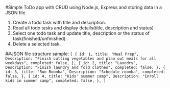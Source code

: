 #Simple ToDo app with CRUD using Node.js, Express and storing data in a JSON file.

1. Create a todo task with title and description.
2. Read all todo tasks and display details(title, description and status)
3. Select one todo task and update title, description or the status of task(finished/unfinished).
4. Delete a selected task.

##JSON file structure sample:
`
[
    {
        id: 1,
        title: "Meal Prep",
        Description: "Finish cutting vegetables and plan out meals for all weekdays",
        completed: false,
    },
    {
        id: 2,
        title: "Laundry",
        Description: "Finish laundry and fold clothes",
        completed: false,
    },
    {
        id: 3,
        title: "Run Roomba",
        Description: "Schedule roomba",
        completed: false,
    },
    {
        id: 4,
        title: "Kids' summer camp",
        Description: "Enroll kids in summer camp",
        completed: false,
    },
]
`